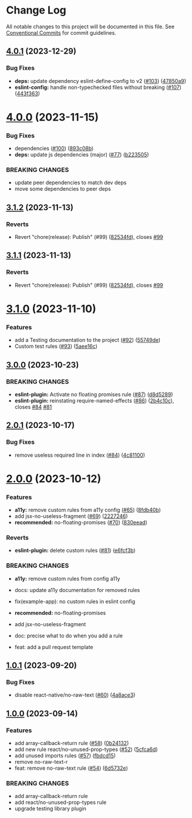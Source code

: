 # Change Log

All notable changes to this project will be documented in this file.
See [Conventional Commits](https://conventionalcommits.org) for commit guidelines.

## [4.0.1](https://github.com/bamlab/react-native-project-config/compare/@bam.tech/eslint-plugin@4.0.0...@bam.tech/eslint-plugin@4.0.1) (2023-12-29)

### Bug Fixes

- **deps:** update dependency eslint-define-config to v2 ([#103](https://github.com/bamlab/react-native-project-config/issues/103)) ([47850a9](https://github.com/bamlab/react-native-project-config/commit/47850a9251d7f9dd778b2814c7984552444f3d9c))
- **eslint-config:** handle non-typechecked files without breaking ([#107](https://github.com/bamlab/react-native-project-config/issues/107)) ([443f363](https://github.com/bamlab/react-native-project-config/commit/443f3638d4a1e3fc08792c05637e3719f55cf49c))

# [4.0.0](https://github.com/bamlab/react-native-project-config/compare/@bam.tech/eslint-plugin@3.1.2...@bam.tech/eslint-plugin@4.0.0) (2023-11-15)

### Bug Fixes

- dependencies ([#100](https://github.com/bamlab/react-native-project-config/issues/100)) ([893c08b](https://github.com/bamlab/react-native-project-config/commit/893c08bc273794b7409e9ec223f088548c193c4a))
- **deps:** update js dependencies (major) ([#77](https://github.com/bamlab/react-native-project-config/issues/77)) ([b223505](https://github.com/bamlab/react-native-project-config/commit/b223505b96334dd03584e5309b76d232b79b2f56))

### BREAKING CHANGES

- update peer dependencies to match dev deps
- move some dependencies to peer deps

## [3.1.2](https://github.com/bamlab/react-native-project-config/compare/@bam.tech/eslint-plugin@3.1.1...@bam.tech/eslint-plugin@3.1.2) (2023-11-13)

### Reverts

- Revert "chore(release): Publish" (#99) ([82534fd](https://github.com/bamlab/react-native-project-config/commit/82534fd3beb053af5a98434383cc0a2f248cd3ed)), closes [#99](https://github.com/bamlab/react-native-project-config/issues/99)

## [3.1.1](https://github.com/bamlab/react-native-project-config/compare/@bam.tech/eslint-plugin@3.1.1...@bam.tech/eslint-plugin@3.1.1) (2023-11-13)

### Reverts

- Revert "chore(release): Publish" (#99) ([82534fd](https://github.com/bamlab/react-native-project-config/commit/82534fd3beb053af5a98434383cc0a2f248cd3ed)), closes [#99](https://github.com/bamlab/react-native-project-config/issues/99)

# [3.1.0](https://github.com/bamlab/react-native-project-config/compare/@bam.tech/eslint-plugin@3.0.0...@bam.tech/eslint-plugin@3.1.0) (2023-11-10)

### Features

- add a Testing documentation to the project ([#92](https://github.com/bamlab/react-native-project-config/issues/92)) ([55749de](https://github.com/bamlab/react-native-project-config/commit/55749debb230b7faaecade18be21bbe2b1626bb1))
- Custom test rules ([#93](https://github.com/bamlab/react-native-project-config/issues/93)) ([5aee16c](https://github.com/bamlab/react-native-project-config/commit/5aee16c901be989608596ea9028a560876935e85))

## [3.0.0](https://github.com/bamlab/react-native-project-config/compare/@bam.tech/eslint-plugin@2.0.1...@bam.tech/eslint-plugin@2.0.2) (2023-10-23)

### BREAKING CHANGES

- **eslint-plugin:** Activate no floating promises rule ([#87](https://github.com/bamlab/react-native-project-config/issues/87)) ([d8d5289](https://github.com/bamlab/react-native-project-config/commit/d8d5289d6c79902303dd17f6334ad0f8826e1a11))
- **eslint-plugin:** reinstating require-named-effects ([#86](https://github.com/bamlab/react-native-project-config/issues/86)) ([2b4c10c](https://github.com/bamlab/react-native-project-config/commit/2b4c10cc112fa77eb003cfbf4edcf988a7eee553)), closes [#84](https://github.com/bamlab/react-native-project-config/issues/84) [#81](https://github.com/bamlab/react-native-project-config/issues/81)

## [2.0.1](https://github.com/bamlab/react-native-project-config/compare/@bam.tech/eslint-plugin@2.0.0...@bam.tech/eslint-plugin@2.0.1) (2023-10-17)

### Bug Fixes

- remove useless required line in index ([#84](https://github.com/bamlab/react-native-project-config/issues/84)) ([4c81100](https://github.com/bamlab/react-native-project-config/commit/4c81100d01d790210c6201509bb2f5dfb8976414))

# [2.0.0](https://github.com/bamlab/react-native-project-config/compare/@bam.tech/eslint-plugin@1.0.1...@bam.tech/eslint-plugin@2.0.0) (2023-10-12)

### Features

- **a11y:** remove custom rules from a11y config ([#65](https://github.com/bamlab/react-native-project-config/issues/65)) ([8fdb40b](https://github.com/bamlab/react-native-project-config/commit/8fdb40b18c7ebe9aab6b00960bf5fdfcc55790bc))
- add jsx-no-useless-fragment ([#69](https://github.com/bamlab/react-native-project-config/issues/69)) ([2227246](https://github.com/bamlab/react-native-project-config/commit/2227246b8a0341b212b29adbe258f93b1eb5d861))
- **recommended:** no-floating-promises ([#70](https://github.com/bamlab/react-native-project-config/issues/70)) ([830eead](https://github.com/bamlab/react-native-project-config/commit/830eead6c36c1652f82aa80f78f3cd3d0b7f666a))

### Reverts

- **eslint-plugin:** delete custom rules ([#81](https://github.com/bamlab/react-native-project-config/issues/81)) ([e6fcf3b](https://github.com/bamlab/react-native-project-config/commit/e6fcf3b48ae5659fe022526862d7d09e5e41ffbc))

### BREAKING CHANGES

- **a11y:** remove custom rules from config a11y

- docs: update a11y documentation for removed rules

- fix(example-app): no custom rules in eslint config
- **recommended:** no-floating-promises
- add jsx-no-useless-fragment

- doc: precise what to do when you add a rule

- feat: add a pull request template

## [1.0.1](https://github.com/bamlab/react-native-project-config/compare/@bam.tech/eslint-plugin@1.0.0...@bam.tech/eslint-plugin@1.0.1) (2023-09-20)

### Bug Fixes

- disable react-native/no-raw-text ([#60](https://github.com/bamlab/react-native-project-config/issues/60)) ([4a8ace3](https://github.com/bamlab/react-native-project-config/commit/4a8ace36fbf91421461b808c896a048ce5138152))

## [1.0.0](https://github.com/bamlab/react-native-project-config/compare/@bam.tech/eslint-plugin@0.4.3...@bam.tech/eslint-plugin@1.0.0) (2023-09-14)

### Features

- add array-callback-return rule ([#58](https://github.com/bamlab/react-native-project-config/issues/58)) ([0b24132](https://github.com/bamlab/react-native-project-config/commit/0b2413293de65ce6975e3a181b5b118f74823cd3))
- add new rule react/no-unused-prop-types ([#52](https://github.com/bamlab/react-native-project-config/issues/52)) ([5cfca6d](https://github.com/bamlab/react-native-project-config/commit/5cfca6dfe3ebd9b8bf65011a023d0807ceda3b6b))
- add unused imports rules ([#57](https://github.com/bamlab/react-native-project-config/issues/57)) ([fbdcd15](https://github.com/bamlab/react-native-project-config/commit/fbdcd154b28761d32225469fa2ad243eb12d88a4))
- remove no-raw-text-r
- feat: remove no-raw-text rule ([#54](https://github.com/bamlab/react-native-project-config/pull/54)) ([6d5732e](https://github.com/bamlab/react-native-project-config/pull/54/commits/6d5732ef9be47f3c010aefadf7d05ec29f94748c))

### BREAKING CHANGES

- add array-callback-return rule
- add react/no-unused-prop-types rule
- upgrade testing library plugin
